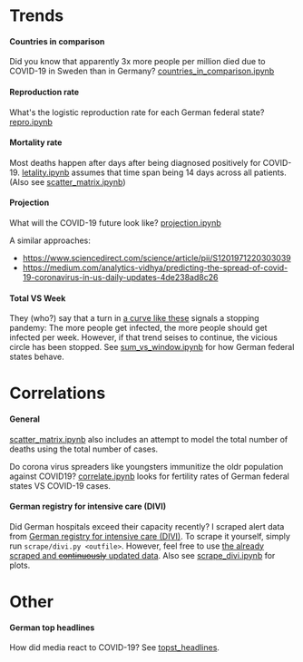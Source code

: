 # Trends

#### Countries in comparison

Did you know that apparently 3x more people per million died due to COVID-19 in Sweden than in Germany? [countries_in_comparison.ipynb](https://github.com/pschwede/covid19plots/blob/master/countries_in_comparison.ipynb)

#### Reproduction rate

What's the logistic reproduction rate for each German federal state? [repro.ipynb](https://github.com/pschwede/covid19plots/blob/master/repro.ipynb)

#### Mortality rate

Most deaths happen after days after being diagnosed positively for COVID-19. [letality.ipynb](https://github.com/pschwede/covid19plots/blob/master/letality.ipynb) assumes that time span being 14 days across all patients. (Also see [scatter_matrix.ipynb](https://github.com/pschwede/covid19plots/blob/master/scatter_matrix.ipynb))

#### Projection

What will the COVID-19 future look like? [projection.ipynb](https://github.com/pschwede/covid19plots/blob/master/projection.ipynb)

A similar approaches:

* https://www.sciencedirect.com/science/article/pii/S1201971220303039
* https://medium.com/analytics-vidhya/predicting-the-spread-of-covid-19-coronavirus-in-us-daily-updates-4de238ad8c26
#### Total VS Week

They (who?) say that a turn in [a curve like these](https://aatishb.com/covidtrends/) signals a stopping pandemy: The more people get infected, the more people should get infected per week. However, if that trend seises to continue, the vicious circle has been stopped. See [sum_vs_window.ipynb](https://github.com/pschwede/covid19plots/blob/master/sum_vs_window.ipynb) for how German federal states behave.

# Correlations

#### General
[scatter_matrix.ipynb](https://github.com/pschwede/covid19plots/blob/master/scatter_matrix.ipynb) also includes an attempt to model the total number of deaths using the total number of cases.

Do corona virus spreaders like youngsters immunitize the oldr population against COVID19? [correlate.ipynb](https://github.com/pschwede/covid19plots/blob/master/correlate.ipynb) looks for fertility rates of German federal states VS COVID-19 cases.

#### German registry for intensive care (DIVI)

Did German hospitals exceed their capacity recently? I scraped alert data from [German registry for intensive care (DIVI)](https://www.intensivregister.de/#/intensivregister). To scrape it yourself, simply run `scrape/divi.py <outfile>`. However, feel free to use [the already scraped and ~~continuously~~ updated data](https://raw.githubusercontent.com/pschwede/covid19plots/master/data/divi.tsv). Also see [scrape_divi.ipynb](https://github.com/pschwede/covid19plots/blob/master/scrape_divi.ipynb) for plots.

# Other

#### German top headlines

How did media react to COVID-19? See [topst_headlines](https://github.com/pschwede/covid19plots/blob/master/topst_headlines.ipynb).
